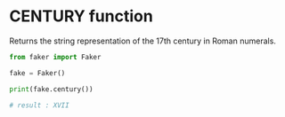 # **CENTURY** function

Returns the string representation of the 17th century in Roman numerals.

```py
from faker import Faker

fake = Faker()

print(fake.century())

# result : XVII
```
